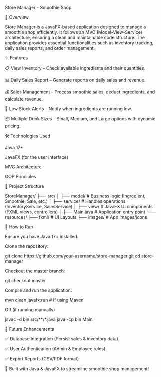 Store Manager - Smoothie Shop

🥤 Overview

Store Manager is a JavaFX-based application designed to manage a smoothie shop efficiently. It follows an MVC (Model-View-Service) architecture, ensuring a clean and maintainable code structure. The application provides essential functionalities such as inventory tracking, daily sales reports, and order management.

✨ Features

📋 View Inventory – Check available ingredients and their quantities.

📊 Daily Sales Report – Generate reports on daily sales and revenue.

💰 Sales Management – Process smoothie sales, deduct ingredients, and calculate revenue.

🚨 Low Stock Alerts – Notify when ingredients are running low.

📦 Multiple Drink Sizes – Small, Medium, and Large options with dynamic pricing.

🛠️ Technologies Used

Java 17+

JavaFX (for the user interface)

MVC Architecture

OOP Principles

📁 Project Structure

StoreManager/
├── src/
│   ├── model/         # Business logic (Ingredient, Smoothie, Sale, etc.)
│   ├── service/       # Handles operations (InventoryService, SalesService)
│   ├── view/          # JavaFX UI components (FXML views, controllers)
│   ├── Main.java      # Application entry point
└── resources/
    ├── fxml/          # UI Layouts
    ├── images/        # App images/icons

🚀 How to Run

Ensure you have Java 17+ installed.

Clone the repository:

git clone https://github.com/your-username/store-manager.git
cd store-manager

Checkout the master branch:

git checkout master

Compile and run the application:

mvn clean javafx:run  # If using Maven

OR (if running manually)

javac -d bin src/**/*.java
java -cp bin Main

📌 Future Enhancements

✅ Database Integration (Persist sales & inventory data)

✅ User Authentication (Admin & Employee roles)

✅ Export Reports (CSV/PDF format)

🚀 Built with Java & JavaFX to streamline smoothie shop management!

